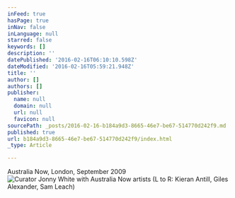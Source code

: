 ```yaml
---
inFeed: true
hasPage: true
inNav: false
inLanguage: null
starred: false
keywords: []
description: ''
datePublished: '2016-02-16T06:10:10.598Z'
dateModified: '2016-02-16T05:59:21.948Z'
title: ''
author: []
authors: []
publisher:
  name: null
  domain: null
  url: null
  favicon: null
sourcePath: _posts/2016-02-16-b184a9d3-8665-46e7-be67-514770d242f9.md
published: true
url: b184a9d3-8665-46e7-be67-514770d242f9/index.html
_type: Article

---
```

Australia Now, London, September 2009
![Curator Jonny White with Australia Now artists (L to R: Kieran Antill, Giles Alexander, Sam Leach)](https://the-grid-user-content.s3-us-west-2.amazonaws.com/6588fd8f-8f07-4e80-97d4-2c73965b14bc.jpg)